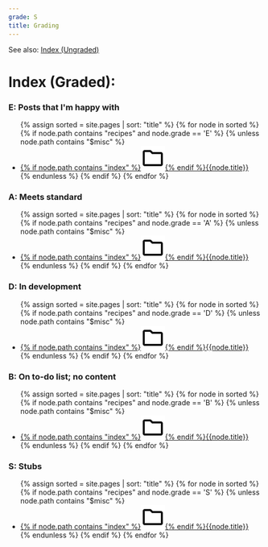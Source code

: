 ```yaml
---
grade: S
title: Grading
---
```

<!-- I am definitely not using Jekyll tools the way they were supposed to be used here -->
See also: [Index (Ungraded)](/recipes/all-recipes)

# Index (Graded):
<div class="recipes-index">
<h3> E: Posts that I'm happy with </h3>
<ul>
{% assign sorted = site.pages | sort: "title" %}
{% for node in sorted %}
{% if node.path contains "recipes" and node.grade == 'E' %}
{% unless node.path contains "$misc" %}
<li><a href="{{node.url}}">{% if node.path contains "index" %}<img src="/assets/icons/folder.svg">{% endif %}{{node.title}}</a></li>
{% endunless %}
{% endif %}
{% endfor %}
</ul>

<h3> A: Meets standard </h3>
<ul>
{% assign sorted = site.pages | sort: "title" %}
{% for node in sorted %}
{% if node.path contains "recipes" and node.grade == 'A' %}
{% unless node.path contains "$misc" %}
<li><a href="{{node.url}}">{% if node.path contains "index" %}<img src="/assets/icons/folder.svg">{% endif %}{{node.title}}</a></li>
{% endunless %}
{% endif %}
{% endfor %}
</ul>

<h3> D: In development </h3>
<ul>
{% assign sorted = site.pages | sort: "title" %}
{% for node in sorted %}
{% if node.path contains "recipes" and node.grade == 'D' %}
{% unless node.path contains "$misc" %}
<li><a href="{{node.url}}">{% if node.path contains "index" %}<img src="/assets/icons/folder.svg">{% endif %}{{node.title}}</a></li>
{% endunless %}
{% endif %}
{% endfor %}
</ul>

<h3> B: On to-do list; no content </h3>
<ul>
{% assign sorted = site.pages | sort: "title" %}
{% for node in sorted %}
{% if node.path contains "recipes" and node.grade == 'B' %}
{% unless node.path contains "$misc" %}
<li><a href="{{node.url}}">{% if node.path contains "index" %}<img src="/assets/icons/folder.svg">{% endif %}{{node.title}}</a></li>
{% endunless %}
{% endif %}
{% endfor %}
</ul>

<h3> S: Stubs </h3>
<ul>
{% assign sorted = site.pages | sort: "title" %}
{% for node in sorted %}
{% if node.path contains "recipes" and node.grade == 'S' %}
{% unless node.path contains "$misc" %}
<li><a href="{{node.url}}">{% if node.path contains "index" %}<img src="/assets/icons/folder.svg">{% endif %}{{node.title}}</a></li>
{% endunless %}
{% endif %}
{% endfor %}
</ul>


</div>